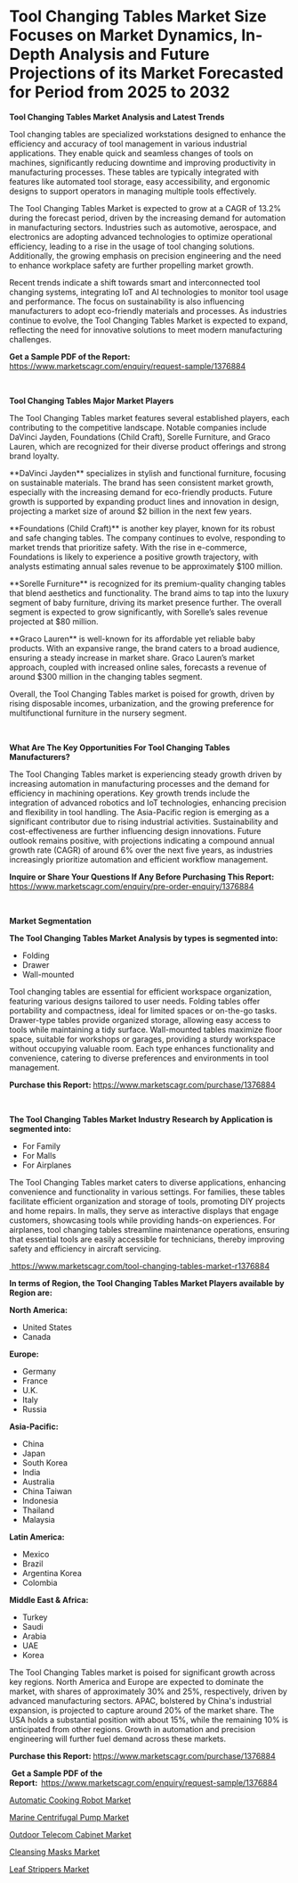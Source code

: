 <p><h1>Tool Changing Tables Market Size Focuses on Market Dynamics, In-Depth Analysis and Future Projections of its Market Forecasted for Period from 2025 to 2032</h1></p><p><strong>Tool Changing Tables Market Analysis and Latest Trends</strong></p>
<p><p>Tool changing tables are specialized workstations designed to enhance the efficiency and accuracy of tool management in various industrial applications. They enable quick and seamless changes of tools on machines, significantly reducing downtime and improving productivity in manufacturing processes. These tables are typically integrated with features like automated tool storage, easy accessibility, and ergonomic designs to support operators in managing multiple tools effectively.</p><p>The Tool Changing Tables Market is expected to grow at a CAGR of 13.2% during the forecast period, driven by the increasing demand for automation in manufacturing sectors. Industries such as automotive, aerospace, and electronics are adopting advanced technologies to optimize operational efficiency, leading to a rise in the usage of tool changing solutions. Additionally, the growing emphasis on precision engineering and the need to enhance workplace safety are further propelling market growth.</p><p>Recent trends indicate a shift towards smart and interconnected tool changing systems, integrating IoT and AI technologies to monitor tool usage and performance. The focus on sustainability is also influencing manufacturers to adopt eco-friendly materials and processes. As industries continue to evolve, the Tool Changing Tables Market is expected to expand, reflecting the need for innovative solutions to meet modern manufacturing challenges.</p></p>
<p><strong>Get a Sample PDF of the Report:&nbsp;</strong> <a href="https://www.marketscagr.com/enquiry/request-sample/1376884?utm_campaign=2660&utm_medium=2&utm_source=Github&utm_content=ia&utm_term=28032025&utm_id=tool-changing-tables">https://www.marketscagr.com/enquiry/request-sample/1376884</a></p>
<p>&nbsp;</p>
<p><strong>Tool Changing Tables Major Market Players</strong></p>
<p><p>The Tool Changing Tables market features several established players, each contributing to the competitive landscape. Notable companies include DaVinci Jayden, Foundations (Child Craft), Sorelle Furniture, and Graco Lauren, which are recognized for their diverse product offerings and strong brand loyalty.</p><p>**DaVinci Jayden** specializes in stylish and functional furniture, focusing on sustainable materials. The brand has seen consistent market growth, especially with the increasing demand for eco-friendly products. Future growth is supported by expanding product lines and innovation in design, projecting a market size of around $2 billion in the next few years.</p><p>**Foundations (Child Craft)** is another key player, known for its robust and safe changing tables. The company continues to evolve, responding to market trends that prioritize safety. With the rise in e-commerce, Foundations is likely to experience a positive growth trajectory, with analysts estimating annual sales revenue to be approximately $100 million.</p><p>**Sorelle Furniture** is recognized for its premium-quality changing tables that blend aesthetics and functionality. The brand aims to tap into the luxury segment of baby furniture, driving its market presence further. The overall segment is expected to grow significantly, with Sorelle’s sales revenue projected at $80 million.</p><p>**Graco Lauren** is well-known for its affordable yet reliable baby products. With an expansive range, the brand caters to a broad audience, ensuring a steady increase in market share. Graco Lauren’s market approach, coupled with increased online sales, forecasts a revenue of around $300 million in the changing tables segment.</p><p>Overall, the Tool Changing Tables market is poised for growth, driven by rising disposable incomes, urbanization, and the growing preference for multifunctional furniture in the nursery segment.</p></p>
<p>&nbsp;</p>
<p><strong>What Are The Key Opportunities For Tool Changing Tables Manufacturers?</strong></p>
<p><p>The Tool Changing Tables market is experiencing steady growth driven by increasing automation in manufacturing processes and the demand for efficiency in machining operations. Key growth trends include the integration of advanced robotics and IoT technologies, enhancing precision and flexibility in tool handling. The Asia-Pacific region is emerging as a significant contributor due to rising industrial activities. Sustainability and cost-effectiveness are further influencing design innovations. Future outlook remains positive, with projections indicating a compound annual growth rate (CAGR) of around 6% over the next five years, as industries increasingly prioritize automation and efficient workflow management.</p></p>
<p><strong>Inquire or Share Your Questions If Any Before Purchasing This Report:</strong> <a href="https://www.marketscagr.com/enquiry/pre-order-enquiry/1376884?utm_campaign=2660&utm_medium=2&utm_source=Github&utm_content=ia&utm_term=28032025&utm_id=tool-changing-tables">https://www.marketscagr.com/enquiry/pre-order-enquiry/1376884</a></p>
<p>&nbsp;</p>
<p><strong>Market Segmentation</strong></p>
<p><strong>The Tool Changing Tables Market Analysis by types is segmented into:</strong></p>
<p><ul><li>Folding</li><li>Drawer</li><li>Wall-mounted</li></ul></p>
<p><p>Tool changing tables are essential for efficient workspace organization, featuring various designs tailored to user needs. Folding tables offer portability and compactness, ideal for limited spaces or on-the-go tasks. Drawer-type tables provide organized storage, allowing easy access to tools while maintaining a tidy surface. Wall-mounted tables maximize floor space, suitable for workshops or garages, providing a sturdy workspace without occupying valuable room. Each type enhances functionality and convenience, catering to diverse preferences and environments in tool management.</p></p>
<p><strong>Purchase this Report:&nbsp;</strong><a href="https://www.marketscagr.com/purchase/1376884?utm_campaign=2660&utm_medium=2&utm_source=Github&utm_content=ia&utm_term=28032025&utm_id=tool-changing-tables">https://www.marketscagr.com/purchase/1376884</a></p>
<p>&nbsp;</p>
<p><strong>The Tool Changing Tables Market Industry Research by Application is segmented into:</strong></p>
<p><ul><li>For Family</li><li>For Malls</li><li>For Airplanes</li></ul></p>
<p><p>The Tool Changing Tables market caters to diverse applications, enhancing convenience and functionality in various settings. For families, these tables facilitate efficient organization and storage of tools, promoting DIY projects and home repairs. In malls, they serve as interactive displays that engage customers, showcasing tools while providing hands-on experiences. For airplanes, tool changing tables streamline maintenance operations, ensuring that essential tools are easily accessible for technicians, thereby improving safety and efficiency in aircraft servicing.</p></p>
<p><a href="https://www.marketscagr.com/tool-changing-tables-market-r1376884?utm_campaign=2660&utm_medium=2&utm_source=Github&utm_content=ia&utm_term=28032025&utm_id=tool-changing-tables">&nbsp;https://www.marketscagr.com/tool-changing-tables-market-r1376884</a></p>
<p><strong>In terms of Region, the Tool Changing Tables Market Players available by Region are:</strong></p>
<p>
    <p> <strong> North America: </strong>
        <ul>
            <li>United States</li>
            <li>Canada</li>
        </ul>
        </p> 
    <p> <strong> Europe: </strong>
        <ul>
            <li>Germany</li>
            <li>France</li>
            <li>U.K.</li>
            <li>Italy</li>
            <li>Russia</li>
        </ul>
        </p> 
    <p> <strong> Asia-Pacific: </strong>
        <ul>
            <li>China</li>
            <li>Japan</li>
            <li>South Korea</li>
            <li>India</li>
            <li>Australia</li>
            <li>China Taiwan</li>
            <li>Indonesia</li>
            <li>Thailand</li>
            <li>Malaysia</li>
        </ul>
        </p> 
    <p> <strong> Latin America: </strong>
        <ul>
            <li>Mexico</li>
            <li>Brazil</li>
            <li>Argentina Korea</li>
            <li>Colombia</li>
        </ul>
        </p> 
    <p> <strong> Middle East & Africa: </strong>
        <ul>
            <li>Turkey</li>
            <li>Saudi</li>
            <li>Arabia</li>
            <li>UAE</li>
            <li>Korea</li>
        </ul>
    </p>
    </p>
<p><p>The Tool Changing Tables market is poised for significant growth across key regions. North America and Europe are expected to dominate the market, with shares of approximately 30% and 25%, respectively, driven by advanced manufacturing sectors. APAC, bolstered by China's industrial expansion, is projected to capture around 20% of the market share. The USA holds a substantial position with about 15%, while the remaining 10% is anticipated from other regions. Growth in automation and precision engineering will further fuel demand across these markets.</p></p>
<p><strong>Purchase this Report: </strong><a href="https://www.marketscagr.com/purchase/1376884?utm_campaign=2660&utm_medium=2&utm_source=Github&utm_content=ia&utm_term=28032025&utm_id=tool-changing-tables">https://www.marketscagr.com/purchase/1376884</a></p>
<p>&nbsp;<strong>Get a Sample PDF of the Report:&nbsp;&nbsp;</strong><a href="https://www.marketscagr.com/enquiry/request-sample/1376884?utm_campaign=2660&utm_medium=2&utm_source=Github&utm_content=ia&utm_term=28032025&utm_id=tool-changing-tables">https://www.marketscagr.com/enquiry/request-sample/1376884</a></p>
<p><strong></strong></p>
<p><p><a href="https://www.linkedin.com/pulse/automatic-cooking-robot-market-forecast-key-players-analysis-idfqe?utm_campaign=2660&utm_medium=2&utm_source=Github&utm_content=ia&utm_term=28032025&utm_id=tool-changing-tables">Automatic Cooking Robot Market</a></p><p><a href="https://www.linkedin.com/pulse/marine-centrifugal-pump-market-growth-forecast-from-2025-yveae?utm_campaign=2660&utm_medium=2&utm_source=Github&utm_content=ia&utm_term=28032025&utm_id=tool-changing-tables">Marine Centrifugal Pump Market</a></p><p><a href="https://www.linkedin.com/pulse/size-share-projected-growth-rate-outdoor-telecom-cabinet-5aize?utm_campaign=2660&utm_medium=2&utm_source=Github&utm_content=ia&utm_term=28032025&utm_id=tool-changing-tables">Outdoor Telecom Cabinet Market</a></p><p><a href="https://github.com/ChiragRp1/Market-Research-Report-List-7/blob/main/cleansing-masks-market.md?utm_campaign=2660&utm_medium=2&utm_source=Github&utm_content=ia&utm_term=28032025&utm_id=tool-changing-tables">Cleansing Masks Market</a></p><p><a href="https://github.com/goickpache1m/Market-Research-Report-List-1/blob/main/leaf-strippers-market.md?utm_campaign=2660&utm_medium=2&utm_source=Github&utm_content=ia&utm_term=28032025&utm_id=tool-changing-tables">Leaf Strippers Market</a></p></p>